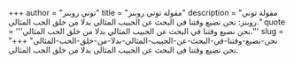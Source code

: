 +++
author = "توني روبنز"
title = "مقولة توني روبنز"
description = "مقولة توني روبنز: نحن نضيع وقتنا في البحث عن الحبيب المثالي بدلا من خلق الحب المثالي."
quote = '''نحن نضيع وقتنا في البحث عن الحبيب المثالي بدلا من خلق الحب المثالي.''' 
slug = "نحن-نضيع-وقتنا-في-البحث-عن-الحبيب-المثالي-بدلا-من-خلق-الحب-المثالي"
+++
نحن نضيع وقتنا في البحث عن الحبيب المثالي بدلا من خلق الحب المثالي.
